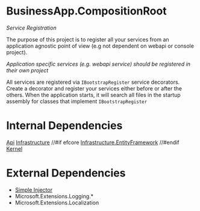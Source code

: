 # BusinessApp.CompositionRoot
_Service Registration_

The purpose of this project is to register all your services from an application
agnostic point of view (e.g not dependent on webapi or console project).

_Application specific services (e.g. webapi service) should be registered in their own project_

All services are registered via `IBootstrapRegister` service decorators. Create a
decorator and register your services either before or after the others. When the
application starts, it will search all files in the startup assembly for classes
that implement `IBootstrapRegister`

# Internal Dependencies

[Api](/CSharp/src/BusinessApp.Api)
[Infrastructure](/CSharp/src/BusinessApp.Infrastructure)
//#if efcore
[Infrastructure.EntityFramework](/CSharp/src/BusinessApp.EntityFramework)
//#endif
[Kernel](/CSharp/src/BusinessApp.Kernel)

# External Dependencies

- [Simple Injector](https://github.com/simpleinjector/SimpleInjector)
- Microsoft.Extensions.Logging.*
- Microsoft.Extensions.Localization
